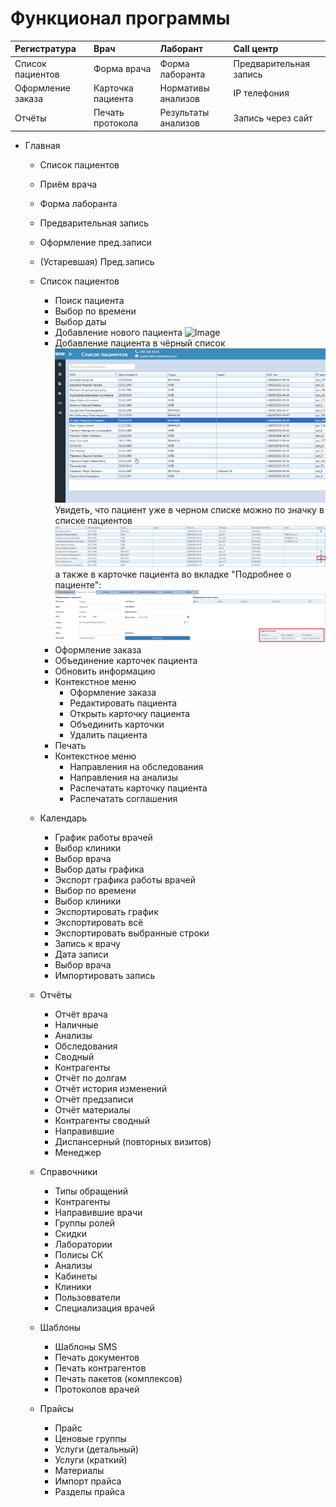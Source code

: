 # Функционал программы

| Регистратура       | Врач              | Лаборант            | Call центр             |
|:------------------|:------------------|:--------------------|:-----------------------|  
| Список пациентов  | Форма врача       | Форма лаборанта     | Предварительная запись |  
| Оформление заказа | Карточка пациента | Нормативы анализов  | IP телефония           |
| Отчёты            | Печать протокола  | Результаты анализов | Запись через сайт      |

- Главная
  - Список пациентов
  - Приём врача
  - Форма лаборанта
  - Предварительная запись
  - Оформление пред.записи
  - (Устаревшая) Пред.запись
  - Список пациентов
    - Поиск пациента
    - Выбор по времени
    - Выбор даты  
    - Добавление нового пациента
     ![Image](Image/oformleniepacienta.gif)
    - Добавление пациента в чёрный список  
     ![Image](Image/AddPatientToBlackList.gif)
    Увидеть, что пациент уже в черном списке можно по значку в списке пациентов
     ![Image](Image/BL_PatientList.png)
     а также в карточке пациента во вкладке "Подробнее о пациенте":
     ![Image](Image/BL_PatientCard.png)
    - Оформление заказа
    - Объединение карточек пациента
    - Обновить информацию
    - Контекстное меню
      - Оформление заказа
      - Редактировать пациента
      - Открыть карточку пациента
      - Объединить карточки
      - Удалить пациента
    - Печать 
    - Контекстное меню
      - Направления на обследования
      - Направления на анализы
      - Распечатать карточку пациента
      - Распечатать соглашения
  - Календарь
    - График работы врачей
    - Выбор клиники
    - Выбор врача
    - Выбор даты графика
    - Экспорт графика работы врачей
    - Выбор по времени
    - Выбор клиники
    - Экспортировать график
    - Экспортировать всё
    - Экспортировать выбранные строки
    - Запись к врачу
    - Дата записи
    - Выбор врача
    - Импортировать запись
  - Отчёты
    - Отчёт врача
    - Наличные
    - Анализы
    - Обследования
    - Сводный
    - Контрагенты
    - Отчёт по долгам
    - Отчёт история изменений
    - Отчёт предзаписи
    - Отчёт материалы
    - Контрагенты сводный
    - Направившие
    - Диспансерный (повторных визитов)
    - Менеджер
  - Справочники
    - Типы обращений
    - Контрагенты
    - Направившие врачи
    - Группы ролей
    - Скидки
    - Лаборатории
    - Полисы СК
    - Анализы
    - Кабинеты
    - Клиники
    - Пользовватели
    - Специализация врачей
  - Шаблоны
    - Шаблоны SMS
    - Печать документов
    - Печать контрагентов
    - Печать пакетов (комплексов)
    - Протоколов врачей

  - Прайсы
    - Прайс
    - Ценовые группы
    - Услуги (детальный)
    - Услуги (краткий)
    - Материалы
    - Импорт прайса
    - Разделы прайса